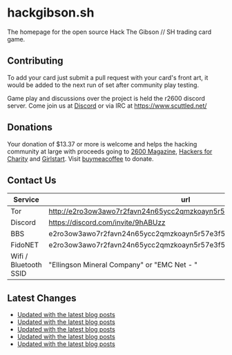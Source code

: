 # hackgibson.sh
The homepage for the open source Hack The Gibson // SH trading card game.


## Contributing

To add your card just submit a pull request with your card's front art, it would be added to the next run of set after community play testing.

Game play and discussions over the project is held the r2600 discord server. Come join us at [Discord](https://discord.com/invite/9hABUzz) or via IRC at https://www.scuttled.net/


## Donations

Your donation of $13.37 or more is welcome and helps the hacking community at large with proceeds going to [2600 Magazine](https://2600.com/), [Hackers for Charity](https://hackersforcharity.org) and [Girlstart](https://girlstart.org).  Visit [buymeacoffee](https://www.buymeacoffee.com/hackgibson.sh) to donate.


## Contact Us

Service | url
-|-
Tor | http://e2ro3ow3awo7r2favn24n65ycc2qmzkoayn5r57e3f56nvjwdcgg32ad.onion
Discord | https://discord.com/invite/9hABUzz
BBS | e2ro3ow3awo7r2favn24n65ycc2qmzkoayn5r57e3f56nvjwdcgg32ad.onion:23
FidoNET | e2ro3ow3awo7r2favn24n65ycc2qmzkoayn5r57e3f56nvjwdcgg32ad.onion:24554
Wifi / Bluetooth SSID | "Ellingson Mineral Company" or "EMC Net - <fidonet address>"

## Latest Changes
<!-- BLOG-POST-LIST:START -->
- [Updated with the latest blog posts](https://github.com/DFW2600/hackgibson.sh/commit/69e5f63317b5bdb1b0579799bf791c4147e1480d)
- [Updated with the latest blog posts](https://github.com/DFW2600/hackgibson.sh/commit/619034567b9ed6fdd277bd86f54fbabb5b7ae891)
- [Updated with the latest blog posts](https://github.com/DFW2600/hackgibson.sh/commit/0b5e97c98cfcab10e0d4e63af83381e6bb1588bc)
- [Updated with the latest blog posts](https://github.com/DFW2600/hackgibson.sh/commit/59a38bd3a269430051f9f696c4bb5aaa684066f1)
- [Updated with the latest blog posts](https://github.com/DFW2600/hackgibson.sh/commit/de16e7d19b6d8d699783ce689d7e6d8399917775)
<!-- BLOG-POST-LIST:END -->
